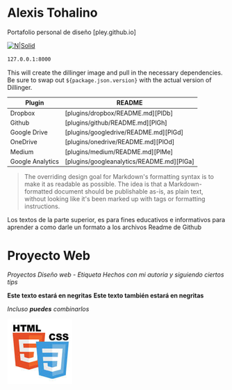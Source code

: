 # Alexis Tohalino
Portafolio personal de diseño [pley.github.io]

[![N|Solid](https://cldup.com/dTxpPi9lDf.thumb.png)](https://nodesource.com/products/nsolid)

```sh
127.0.0.1:8000
```

This will create the dillinger image and pull in the necessary dependencies. Be sure to swap out `${package.json.version}` with the actual version of Dillinger.

| Plugin | README |
| ------ | ------ |
| Dropbox | [plugins/dropbox/README.md][PlDb] |
| Github | [plugins/github/README.md][PlGh] |
| Google Drive | [plugins/googledrive/README.md][PlGd] |
| OneDrive | [plugins/onedrive/README.md][PlOd] |
| Medium | [plugins/medium/README.md][PlMe] |
| Google Analytics | [plugins/googleanalytics/README.md][PlGa] |

> The overriding design goal for Markdown's
> formatting syntax is to make it as readable
> as possible. The idea is that a
> Markdown-formatted document should be
> publishable as-is, as plain text, without
> looking like it's been marked up with tags
> or formatting instructions.

Los textos de la parte superior, es para fines educativos e informativos para aprender a como darle un formato a los archivos Readme de Github

# Proyecto Web
*Proyectos Diseño web - Etiqueta*
_Hechos con mi autoria y siguiendo ciertos tips_

**Este texto estará en negritas**
__Este texto también estará en negritas__

*Incluso **puedes** combinarlos*

![GitHub Logo](/images/design.jpg)
